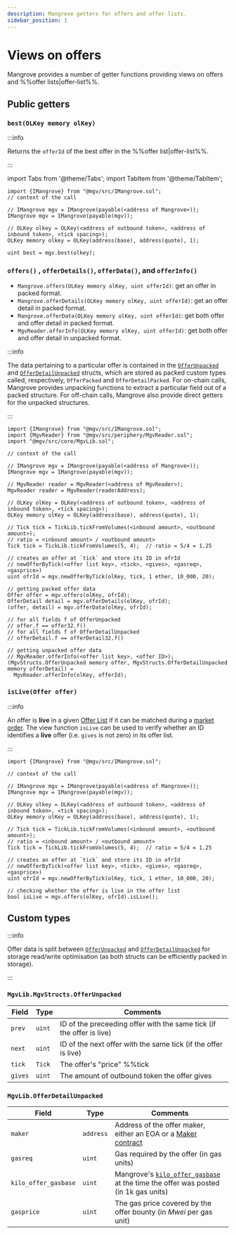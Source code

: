 ```yaml
---
description: Mangrove getters for offers and offer lists.
sidebar_position: 1
---
```


# Views on offers

Mangrove provides a number of getter functions providing views on offers and %%offer lists|offer-list%%.

## Public getters

### `best(OLKey memory olKey)`

:::info

Returns the `offerId` of the best offer in the %%offer list|offer-list%%.

:::

import Tabs from '@theme/Tabs';
import TabItem from '@theme/TabItem';

<Tabs>
<TabItem value="solidity" label="Solidity" default>

```solidity
import {IMangrove} from "@mgv/src/IMangrove.sol";
// context of the call

// IMangrove mgv = IMangrove(payable(<address of Mangrove>));
IMangrove mgv = IMangrove(payable(mgv));

// OLKey olkey = OLKey(<address of outbound token>, <address of inbound token>, <tick spacing>);
OLKey memory olkey = OLKey(address(base), address(quote), 1);

uint best = mgv.best(olkey);
```

</TabItem>

<!-- ethers.js removed for now
<TabItem value="ethersjs" label="ethers.js">

```javascript
const { ethers } = require("ethers");
// context
let outboundTkn; // address of outbound token ERC20
let inboundTkn; // address of inbound token ERC20
let tickSpacing; // number of ticks that should be jumped between available price points
let MGV_address;
let MGV_abi; // Mangrove contract's abi

const mgv = new ethers.Contract(
    MGV_address, 
    MGV_abi, 
    ethers.provider
    );

// getting best offer of the (outTkn,inbTk) market
const best = await mgv.best(outboundTkn, inboundTkn, tickSpacing); 
```

</TabItem> -->

</Tabs>

### `offers()` , `offerDetails()`, `offerData()`, and `offerInfo()`

* `Mangrove.offers(OLKey memory olKey, uint offerId)`: get an offer in packed format.
* `Mangrove.offerDetails(OLKey memory olKey, uint offerId)`: get an offer detail in packed format.
* `Mangrove.offerData(OLKey memory olKey, uint offerId)`: get both offer and offer detail in packed format.
* `MgvReader.offerInfo(OLKey memory olKey, uint offerId)`: get both offer and offer detail in unpacked format.


:::info

The data pertaining to a particular offer is contained in the [`OfferUnpacked`](#mgvlibmgvstructsofferunpacked) and [`OfferDetailUnpacked`](#mgvlibofferdetailunpacked) structs, which are stored as packed custom types called, respectively, `OfferPacked` and `OfferDetailPacked`. For on-chain calls, Mangrove provides unpacking functions to extract a particular field out of a packed structure. For off-chain calls, Mangrove also provide direct getters for the unpacked structures.

:::

<Tabs>
<TabItem value="solidity" label="Solidity">

```solidity
import {IMangrove} from "@mgv/src/IMangrove.sol";
import {MgvReader} from "@mgv/src/periphery/MgvReader.sol";
import "@mgv/src/core/MgvLib.sol";

// context of the call

// IMangrove mgv = IMangrove(payable(<address of Mangrove>));
IMangrove mgv = IMangrove(payable(mgv));

// MgvReader reader = MgvReader(<address of MgvReader>);
MgvReader reader = MgvReader(readerAddress);

// OLKey olKey = OLKey(<address of outbound token>, <address of inbound token>, <tick spacing>);
OLKey memory olKey = OLKey(address(base), address(quote), 1);

// Tick tick = TickLib.tickFromVolumes(<inbound amount>, <outbound amount>);
// ratio = <inbound amount> / <outbound amount>
Tick tick = TickLib.tickFromVolumes(5, 4);  // ratio = 5/4 = 1.25

// creates an offer at `tick` and store its ID in ofrId
// newOfferByTick(<offer list key>, <tick>, <gives>, <gasreq>, <gasprice>)
uint ofrId = mgv.newOfferByTick(olKey, tick, 1 ether, 10_000, 20);

// getting packed offer data
Offer offer = mgv.offers(olKey, ofrId);
OfferDetail detail = mgv.offerDetails(olKey, ofrId);
(offer, detail) = mgv.offerData(olKey, ofrId);

// for all fields f of OfferUnpacked
// offer.f == offer32.f()
// for all fields f of OfferDetailUnpacked
// offerDetail.f == offerDetail32.f()

// getting unpacked offer data
// MgvReader.offerInfo(<offer list key>, <offer ID>);
(MgvStructs.OfferUnpacked memory offer, MgvStructs.OfferDetailUnpacked memory offerDetail) =
  MgvReader.offerInfo(olKey, offerId);
```

</TabItem>

<!-- ethers.js removed for now

<TabItem value="ethersjs" label="ethers.js">

```javascript
const { ethers } = require("ethers");
// context
let outTkn; // address of outbound token ERC20
let inbTkn; // address of inbound token ERC20
let tickSpacing; // number of ticks that should be jumped between available price points
let MGV_address; // address of Mangrove
let MGV_abi; // Mangrove contract's abi

const Mangrove = new ethers.Contract(
    MGV_address, 
    MGV_abi, 
    ethers.provider
    );

// getting offer data in an abi compatible format
const [offer, offerDetail] = await Mangrove.offerInfo(outTkn, inbTkn, tickSpacing, offerId);

// now one can access any field, say wants, gives and gasprice of the offer:
const wants = offer.wants;
const gives = offer.gives;
const gasreq = offerDetail.gasreq;
```

</TabItem> -->

</Tabs>

### `isLive(Offer offer)`


:::info

An offer is **live** in a given [Offer List](./README.md) if it can be matched during a [market order](../market-order/). The view function `isLive` can be used to verify whether an ID identifies a **live** offer (i.e. `gives` is not zero) in its offer list.

:::

<Tabs>
<TabItem value="solidity" label="Solidity">

```solidity
import {IMangrove} from "@mgv/src/IMangrove.sol";

// context of the call

// IMangrove mgv = IMangrove(payable(<address of Mangrove>));
IMangrove mgv = IMangrove(payable(mgv));

// OLKey olkey = OLKey(<address of outbound token>, <address of inbound token>, <tick spacing>);
OLKey memory olKey = OLKey(address(base), address(quote), 1);

// Tick tick = TickLib.tickFromVolumes(<inbound amount>, <outbound amount>);
// ratio = <inbound amount> / <outbound amount>
Tick tick = TickLib.tickFromVolumes(5, 4);  // ratio = 5/4 = 1.25

// creates an offer at `tick` and store its ID in ofrId
// newOfferByTick(<offer list key>, <tick>, <gives>, <gasreq>, <gasprice>)
uint ofrId = mgv.newOfferByTick(olKey, tick, 1 ether, 10_000, 20);

// checking whether the offer is live in the offer list
bool isLive = mgv.offers(olKey, ofrId).isLive();
```

</TabItem>

<!-- ethers.js removed for now

<TabItem value="ethersjs" label="ethers.js">

```javascript
const { ethers } = require("ethers");
// context
let outTkn; // address of outbound token ERC20
let inbTkn; // address of inbound token ERC20
let tickSpacing; // number of ticks that should be jumped between available price points
let offerId; // offer id
let MGV_address; // address of Mangrove
let MGV_abi; // Mangrove contract's abi

const Mangrove = new ethers.Contract(
    MGV_address, 
    MGV_abi, 
    ethers.provider
    );

// checking whether offerId is live on (outTkn, inbTkn) Offer List.
const isLive = await Mangrove.isLive(outTkn, outTkn, tickSpacing, offerId);
```

</TabItem>
-->

</Tabs>

## Custom types

:::info

Offer data is split between  [`OfferUnpacked`](#mgvlibmgvstructsofferunpacked) and [`OfferDetailUnpacked`](#mgvlibofferdetailunpacked) for storage read/write optimisation (as both structs can be efficiently packed in storage).

:::

### `MgvLib.MgvStructs.OfferUnpacked`

| Field   | Type     | Comments                                                                   |
| ------- | -------- | -------------------------------------------------------------------------- |
| `prev`  | `uint`   | ID of the preceeding offer with the same tick (if the offer is live)       |
| `next`  | `uint`   | ID of the next offer with the same tick (if the offer is live)             |
| `tick`  | `Tick`   | The offer's "price" %%tick|tick%%                                          |
| `gives` | `uint`   | The amount of outbound token the offer gives                               |

### `MgvLib.OfferDetailUnpacked`

| Field                | Type      | Comments                                                                                                                                                  |
| -------------------- | --------- | --------------------------------------------------------------------------------------------------------------------------------------------------------- |
| `maker`              | `address` | Address of the offer maker, either an EOA or a [Maker contract](../reactive-offer/maker-contract.md)                                                         |
| `gasreq`             | `uint`    | Gas required by the offer (in gas units)                                                                                                                  |
| `kilo_offer_gasbase` | `uint`    | Mangrove's [`kilo_offer_gasbase`](../governance-parameters/mangrove-configuration.md#local-parameters) at the time the offer was posted (in 1k gas units) |
| `gasprice`           | `uint`    | The gas price covered by the offer bounty (in _Mwei_ per gas unit)                                                                                        |
